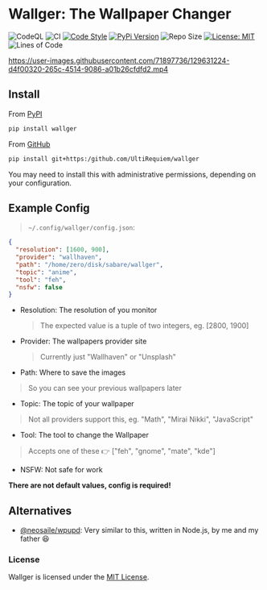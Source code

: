 # Wallger: The Wallpaper Changer

![CodeQL](https://github.com/UltiRequiem/wallger/workflows/CodeQL/badge.svg)
![CI](https://github.com/UltiRequiem/wallger/workflows/CI/badge.svg)
[![Code Style](https://img.shields.io/badge/Code%20Style-Black-000000.svg)](https://github.com/psf/black)
[![PyPi Version](https://img.shields.io/pypi/v/wallger)](https://pypi.org/project/wallger)
![Repo Size](https://img.shields.io/github/repo-size/ultirequiem/wallger?style=flat-square&label=Repo)
[![License: MIT](https://img.shields.io/badge/License-MIT-blue.svg)](https://opensource.org/licenses/MIT)
![Lines of Code](https://img.shields.io/tokei/lines/github.com/UltiRequiem/wallger?color=blue&label=Total%20Lines)

https://user-images.githubusercontent.com/71897736/129631224-d4f00320-265c-4514-9086-a01b26cfdfd2.mp4

## Install

From [PyPI](https://pypi.org/project/wallger)

```bash
pip install wallger
```

From [GitHub](https://github.com/UltiRequiem/wallger)

```bash
pip install git+https:/github.com/UltiRequiem/wallger
```

You may need to install this with administrative permissions, depending on your
configuration.

## Example Config

> `~/.config/wallger/config.json`:

```json
{
  "resolution": [1600, 900],
  "provider": "wallhaven",
  "path": "/home/zero/disk/sabare/wallger",
  "topic": "anime",
  "tool": "feh",
  "nsfw": false
}
```

- Resolution: The resolution of you monitor

  > The expected value is a tuple of two integers, eg. [2800, 1900]

- Provider: The wallpapers provider site

  > Currently just "Wallhaven" or "Unsplash"

- Path: Where to save the images

> So you can see your previous wallpapers later

- Topic: The topic of your wallpaper

> Not all providers support this, eg. "Math", "Mirai Nikki", "JavaScript"

- Tool: The tool to change the Wallpaper

> Accepts one of these 👉 ["feh", "gnome", "mate", "kde"]

- NSFW: Not safe for work

**There are not default values, config is required!**

## Alternatives

- [@neosaile/wpupd](https://github.com/NeoSaile/wpupd): Very similar to this, written in
  Node.js, by me and my father 😆

### License

Wallger is licensed under the [MIT License](./license).
